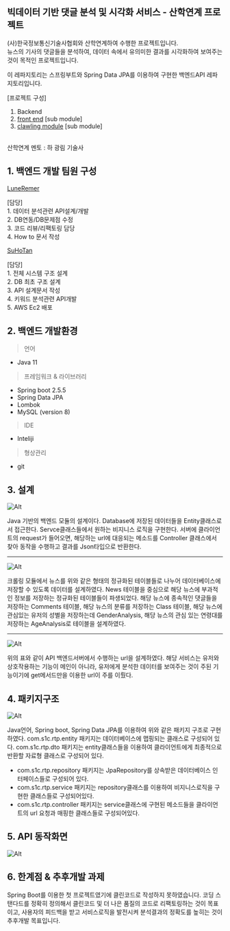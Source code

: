 ﻿
## **빅데이터 기반 댓글 분석 및 시각화 서비스** - 산학연계 프로젝트

(사)한국정보통신기술사협회와 산학연계하여 수행한 프로젝트입니다. <br>
뉴스의 기사의 댓글들을 분석하여, 데이터 속에서 유의미한 결과를 시각화하여 보여주는 것이 목적인 프로젝트입니다. 

이 레파지토리는 스프링부트와 Spring Data JPA를 이용하여 구현한 백엔드API 레파지토리입니다.

[프로젝트 구성]
1. Backend
2. <a href="https://github.com/CSID-DGU/3S1C_frontend/tree/359ee640e65d83b68986a23eefa58104f1473afe"> front end</a> [sub module]
3. <a href="https://github.com/LuneRemer/CrawlingModule_NaverNews.git"> clawling module</a> [sub module]

<br>
산학연계 멘토 : 하 광림 기술사

## 1. 백엔드 개발 팀원 구성

<p><a href="https://github.com/LuneRemer">LuneRemer</a> <p>
[담당]<br>
1. 데이터 분석관련 API설계/개발<br>
2. DB연동/DB문제점 수정<br>
3. 코드 리뷰/리팩토링 담당<br>
4. How to 문서 작성

<p><a href="https://github.com/SuHoTan">SuHoTan</a> <p>
[담당]<br>
1.  전체 시스템 구조 설계<br>
2.  DB 최초 구조 설계<br>
3.  API 설계문서 작성<br>
4. 키워드 분석관련 API개발<br>
5. AWS Ec2 배포

## 2. 백엔드 개발환경
<blockquote> 
<p> 언어</p>
</blockquote>
<ul>
<li>Java 11</li>
</ul>
<blockquote> 
<p> 프레임워크 & 라이브러리</p>
</blockquote>
<ul>
<li>Spring boot 2.5.5</li>
<li>Spring Data JPA</li>
<li>Lombok</li>
<li>MySQL (version 8)</li>
</ul>
<blockquote> 
<p> IDE</p>
</blockquote>
<ul>
<li>Inteliji</li>
</ul>
</blockquote>

<blockquote> 
<p> 형상관리 </p>
</blockquote>
<ul>
<li>git</li>
</ul>
</blockquote>
</ul>

## 3. 설계
<p><img src="md/backend1.PNG" alt="Alt"></p>
Java 기반의 백엔드 모듈의 설계이다. Database에 저장된 데이터들을 Entity클래스로서 접근한다. Servce클래스들에서 원하는 비지니스 로직을 구현한다. 서버에 클라이언트의 request가 들어오면, 해당하는 url에 대응되는 메소드를 Controller 클래스에서 찾아 동작을 수행하고 결과를 Json타입으로 반환한다.
<hr>
<p><img src="md/DB.PNG" alt="Alt"></p>
크롤링 모듈에서 뉴스를 위와 같은 형태의 정규화된 테이블들로 나누어 데이터베이스에 저장할 수 있도록 데이터를 설계하였다. News 테이블을 중심으로 해당 뉴스에 부과적인 정보를 저장하는 정규화된 테이블들이 파생되었다. 해당 뉴스에 종속적인 댓글들을 저장하는 Comments 테이블, 해당 뉴스의 분류를 저장하는 Class 테이블, 해당 뉴스에 관심있는 유저의 성별을 저장하는데 GenderAnalysis, 해당 뉴스의 관심 있는 연령대를 저장하는 AgeAnalysis로 테이블을 설계하였다.
<hr>
<p><img src="md/apitable.PNG" alt="Alt"></p>
위의 표와 같이 API 백엔드서버에서 수행하는 url을 설계하였다. 해당 서비스는 유저와 상호작용하는 기능이 메인이 아니라, 유저에게 분석한 데이터를 보여주는 것이 주된 기능이기에 get메서드만을 이용한 url이 주를 이뤘다.

## 4. 패키지구조
<p><img src="md/package.PNG" alt="Alt"></p>
Java언어, Spring boot, Spring Data JPA를 이용하여 위와 같은 패키지 구조로 구현하였다. com.s1c.rtp.entity 패키지는 데이터베이스에 맵핑되는 클래스로 구성되어 있다. com.s1c.rtp.dto 패키지는 entity클래스들을 이용하여 클라이언트에게 최종적으로 반환할 자료형 클래스로 구성되어 있다.

- com.s1c.rtp.repository 패키지는 JpaRepository를 상속받은 데이터베이스 인터페이스들로 구성되어 있다.
- com.s1c.rtp.service 패키지는 repository클래스를 이용하여 비지니스로직을 구현한 클래스들로 구성되어있다.
- com.s1c.rtp.controller 패키지는 service클래스에 구현된 메소드들을 클라이언트의 url 요청과 매핑한 클래스들로 구성되어있다.

## 5.  API 동작화면
<p><img src="md/screen.PNG" alt="Alt"></p>

## 6. 한계점 & 추후개발 과제
Spring Boot를 이용한 첫 프로젝트였기에 클린코드로 작성하지 못하였습니다. 코딩 스탠다드를 정확히 정의해서 클린코드 및 더 나은 품질의 코드로 리팩토링하는 것이 목표이고, 사용자의 피드백을 받고 서비스로직을 발전시켜 분석결과의 정확도를 높히는 것이 추후개발 목표입니다.

